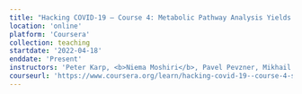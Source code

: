 ```yaml
---
title: "Hacking COVID-19 — Course 4: Metabolic Pathway Analysis Yields SARS-CoV-2 Drug Targets"
location: 'online'
platform: 'Coursera'
collection: teaching
startdate: '2022-04-18'
enddate: 'Present'
instructors: 'Peter Karp, <b>Niema Moshiri</b>, Pavel Pevzner, Mikhail Rayko, Vikram Sirupurapu, Sabeel Mansuri, and Lily Steiner'
courseurl: 'https://www.coursera.org/learn/hacking-covid-19--course-4-searching-for-drug-targets'
---
```

